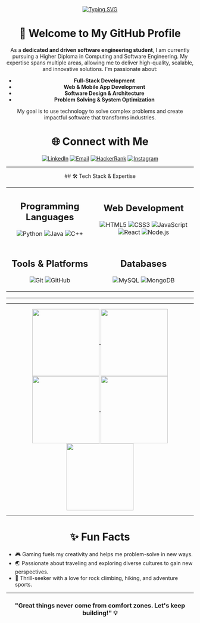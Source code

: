 <div align="center">
    <a href="https://git.io/typing-svg">
        <img src="https://readme-typing-svg.herokuapp.com?font=Architects+Daughter&color=87ceeb&size=29&lines=Hello!+It's+Chamod+Madusanka;Full-stack+Software+Engineer..." alt="Typing SVG">
    </a>
</div>


<div align="center">
<h1>
  👋 Welcome to My GitHub Profile
</h1>

As a **dedicated and driven software engineering student**, I am currently pursuing a Higher Diploma in Computing and Software Engineering. My expertise spans multiple areas, allowing me to deliver high-quality, scalable, and innovative solutions. I'm passionate about:
- **Full-Stack Development**
- **Web & Mobile App Development**  
- **Software Design & Architecture**  
- **Problem Solving & System Optimization**

My goal is to use technology to solve complex problems and create impactful software that transforms industries.

</div>

<div align="center">
<h1>
  🌐 Connect with Me 
</h1>  

[![LinkedIn](https://img.shields.io/badge/LinkedIn-0077B5?style=for-the-badge&logo=linkedin&logoColor=white)](https://www.linkedin.com/in/chamod-madhusanka)    [![Email](https://img.shields.io/badge/Email-D14836?style=for-the-badge&logo=gmail&logoColor=white)](mailto:chamodmadhusanka55@gmail.com)  [![HackerRank](https://img.shields.io/badge/HackerRank-2EC866?style=for-the-badge&logo=hackerrank&logoColor=white)](https://www.hackerrank.com/profile/chamodmadhusank1)  [![Instagram](https://img.shields.io/badge/Instagram-E4405F?style=for-the-badge&logo=instagram&logoColor=white)](https://www.instagram.com/chamod_madhusanka_/) 

</div>

---

<div align="center">
## 🛠️ Tech Stack & Expertise  
</div>

<div align="center">

<table>
  <tr>
    <td>
    
 <div align="center" />
    <h2> Programming Languages </h2>

  ![Python](https://img.shields.io/badge/Python-3776AB?style=for-the-badge&logo=python&logoColor=white) ![Java](https://img.shields.io/badge/Java-007396?style=for-the-badge&logo=java&logoColor=white) ![C++](https://img.shields.io/badge/C++-00599C?style=for-the-badge&logo=cplusplus&logoColor=white)
  </div>
    
  
  </td>
<td>

  <div align="center" />
    <h2>  Web Development  </h2>
    
  ![HTML5](https://img.shields.io/badge/HTML5-E34F26?style=for-the-badge&logo=html5&logoColor=white) ![CSS3](https://img.shields.io/badge/CSS3-1572B6?style=for-the-badge&logo=css3&logoColor=white) ![JavaScript](https://img.shields.io/badge/JavaScript-F7DF1E?style=for-the-badge&logo=javascript&logoColor=black) ![React](https://img.shields.io/badge/React-61DAFB?style=for-the-badge&logo=react&logoColor=black) ![Node.js](https://img.shields.io/badge/Node.js-339933?style=for-the-badge&logo=nodedotjs&logoColor=white)
  </div>
 
  
   </td>
  </tr>
  <tr>
    <td>

  <div align="center" />
    <h2>   Tools & Platforms  </h2>
    
   ![Git](https://img.shields.io/badge/Git-F05032?style=for-the-badge&logo=git&logoColor=white) ![GitHub](https://img.shields.io/badge/GitHub-181717?style=for-the-badge&logo=github&logoColor=white)
  </div>
   
  </td>
<td>

<div align="center" />
  <h2> Databases  </h2>
    
   ![MySQL](https://img.shields.io/badge/MySQL-4479A1?style=for-the-badge&logo=mysql&logoColor=white) ![MongoDB](https://img.shields.io/badge/MongoDB-47A248?style=for-the-badge&logo=mongodb&logoColor=white)
</div>

  </td>
    
  </tr>
</table>

</div>

---

-----

<div align="center">
  <a href="https://github.com/chamod419">
    <img align="center" src="http://github-profile-summary-cards.vercel.app/api/cards/stats?username=chamod419&theme=radical" height="180em" />
    <img align="center" src="http://github-profile-summary-cards.vercel.app/api/cards/most-commit-language?username=chamod419&theme=radical" height="180em" />
    <img align="center" src="http://github-profile-summary-cards.vercel.app/api/cards/repos-per-language?username=chamod419&theme=radical" height="180em" />
    <img align="center" src="http://github-profile-summary-cards.vercel.app/api/cards/productive-time?username=chamod419&theme=radical" height="180em" />
    <img align="center" src="http://github-profile-summary-cards.vercel.app/api/cards/profile-details?username=chamod419&theme=radical" height="180em" />
  </a>
</div>

---

<div align="center" />
 <h1> ✨ Fun Facts </h1>
</div>

- 🎮 Gaming fuels my creativity and helps me problem-solve in new ways.
- 🌏 Passionate about traveling and exploring diverse cultures to gain new perspectives.
- 🧗 Thrill-seeker with a love for rock climbing, hiking, and adventure sports.

---

<div align="center">
  <h3>"Great things never come from comfort zones. Let's keep building!" 💡</h3>
</div>
